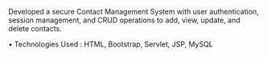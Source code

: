 Developed a secure Contact Management System with user authentication, session management, and CRUD operations to add, view, update, and delete contacts.

• Technologies Used : HTML, Bootstrap, Servlet, JSP, MySQL
